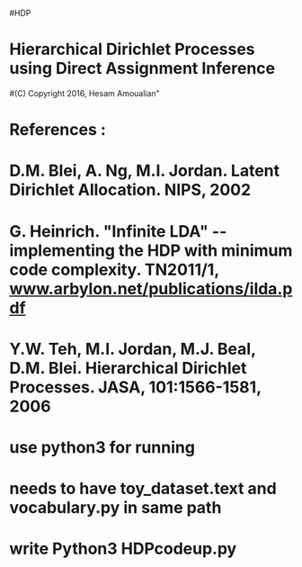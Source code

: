 #HDP
# Hierarchical Dirichlet Processes using Direct Assignment Inference
#(C) Copyright 2016, Hesam Amoualian"
# References :
# D.M. Blei, A. Ng, M.I. Jordan. Latent Dirichlet Allocation. NIPS, 2002
# G. Heinrich. "Infinite LDA" -- implementing the HDP with minimum code complexity. TN2011/1, www.arbylon.net/publications/ilda.pdf
# Y.W. Teh, M.I. Jordan, M.J. Beal, D.M. Blei. Hierarchical Dirichlet Processes. JASA, 101:1566-1581, 2006

# use python3 for running
# needs to have toy_dataset.text and vocabulary.py in same path
# write Python3 HDPcodeup.py